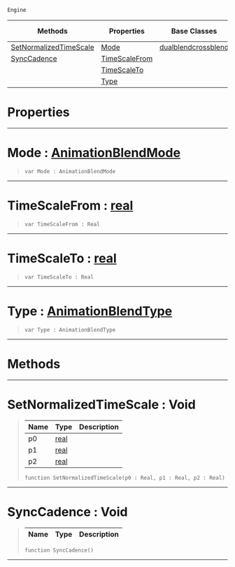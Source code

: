  `Engine`

|Methods|Properties|Base Classes|Derived Classes|
|---|---|---|---|
|[ SetNormalizedTimeScale](https://github.com/zeroengineteam/ZeroDocs/blob/master/code_reference/class_reference/crossblend.markdown#setnormalizedtimescale-v)|[ Mode](https://github.com/zeroengineteam/ZeroDocs/blob/master/code_reference/class_reference/crossblend.markdown#mode-zero-engine-documen)|[dualblendcrossblend](https://github.com/zeroengineteam/ZeroDocs/blob/master/code_reference/class_reference/dualblendcrossblend.markdown)| |
|[ SyncCadence](https://github.com/zeroengineteam/ZeroDocs/blob/master/code_reference/class_reference/crossblend.markdown#synccadence-void)|[ TimeScaleFrom](https://github.com/zeroengineteam/ZeroDocs/blob/master/code_reference/class_reference/crossblend.markdown#timescalefrom-zero-engin)| | |
| |[ TimeScaleTo](https://github.com/zeroengineteam/ZeroDocs/blob/master/code_reference/class_reference/crossblend.markdown#timescaleto-zero-engine)| | |
| |[ Type](https://github.com/zeroengineteam/ZeroDocs/blob/master/code_reference/class_reference/crossblend.markdown#type-zero-engine-documen)| | |


 #  Properties


---  
 #  Mode : [AnimationBlendMode](https://github.com/zeroengineteam/ZeroDocs/blob/master/code_reference/enum_reference.markdown#animationblendmode)

> 
> ``` lang=cpp, name=Nada
> var Mode : AnimationBlendMode


---  
 #  TimeScaleFrom : [real](https://github.com/zeroengineteam/ZeroDocs/blob/master/code_reference/nada_base_types/real.markdown)

> 
> ``` lang=cpp, name=Nada
> var TimeScaleFrom : Real


---  
 #  TimeScaleTo : [real](https://github.com/zeroengineteam/ZeroDocs/blob/master/code_reference/nada_base_types/real.markdown)

> 
> ``` lang=cpp, name=Nada
> var TimeScaleTo : Real


---  
 #  Type : [AnimationBlendType](https://github.com/zeroengineteam/ZeroDocs/blob/master/code_reference/enum_reference.markdown#animationblendtype)

> 
> ``` lang=cpp, name=Nada
> var Type : AnimationBlendType


---  
 #  Methods


---  
 #  SetNormalizedTimeScale : Void

> 
> |Name|Type|Description|
> |---|---|---|
> |p0|[real](https://github.com/zeroengineteam/ZeroDocs/blob/master/code_reference/nada_base_types/real.markdown)| |
> |p1|[real](https://github.com/zeroengineteam/ZeroDocs/blob/master/code_reference/nada_base_types/real.markdown)| |
> |p2|[real](https://github.com/zeroengineteam/ZeroDocs/blob/master/code_reference/nada_base_types/real.markdown)| |
> ``` lang=cpp, name=Nada
> function SetNormalizedTimeScale(p0 : Real, p1 : Real, p2 : Real)
> ``` 


---  
 #  SyncCadence : Void

> 
> |Name|Type|Description|
> |---|---|---|
> ``` lang=cpp, name=Nada
> function SyncCadence()
> ``` 


---  
 

 